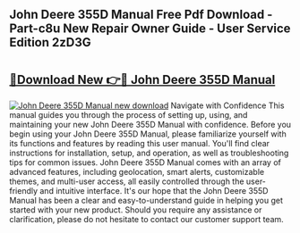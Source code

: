 ## John Deere 355D Manual Free Pdf Download - Part-c8u New Repair Owner Guide - User Service Edition 2zD3G

# <h2><a href="http://bc9456.oget.top/?id=John+Deere+355D+Manual">🔗Download New 👉🔴 John Deere 355D Manual</a></h2>

[![John Deere 355D Manual new download](https://i.imgur.com/5g1atiW.png)](http://bc9456.oget.top/?id=John+Deere+355D+Manual)
Navigate with Confidence This manual guides you through the process of setting up, using, and maintaining your new John Deere 355D Manual with confidence. Before you begin using your John Deere 355D Manual, please familiarize yourself with its functions and features by reading this user manual. You'll find clear instructions for installation, setup, and operation, as well as troubleshooting tips for common issues. John Deere 355D Manual comes with an array of advanced features, including geolocation, smart alerts, customizable themes, and multi-user access, all easily controlled through the user-friendly and intuitive interface. It's our hope that the John Deere 355D Manual has been a clear and easy-to-understand guide in helping you get started with your new product. Should you require any assistance or clarification, please do not hesitate to contact our customer support team.

